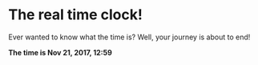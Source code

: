 # The real time clock!

Ever wanted to know what the time is? Well, your journey is about to end!

**The time is Nov 21, 2017, 12:59**